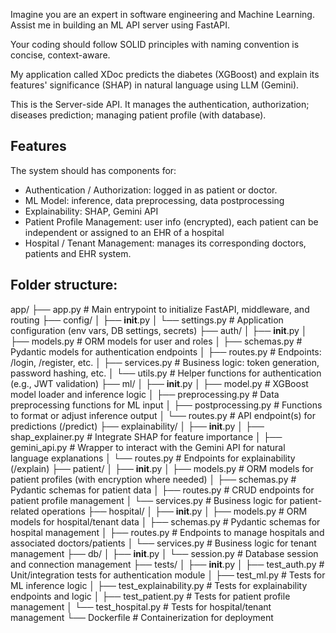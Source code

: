 Imagine you are an expert in software engineering and Machine Learning. Assist me in building an ML API server using FastAPI.

Your coding should follow SOLID principles with naming convention is concise, context-aware.

My application called XDoc predicts the diabetes (XGBoost) and explain its features' significance (SHAP) in natural language using LLM (Gemini).

This is the Server-side API. It manages the authentication, authorization; diseases prediction; managing patient profile (with database).

## Features
The system should has components for:
- Authentication / Authorization: logged in as patient or doctor.
- ML Model: inference, data preprocessing, data postprocessing
- Explainability: SHAP, Gemini API
- Patient Profile Management: user info (encrypted), each patient can be independent or assigned to an EHR of a hospital
- Hospital / Tenant Management: manages its corresponding doctors, patients and EHR system.

## Folder structure:
app/
├── app.py                        # Main entrypoint to initialize FastAPI, middleware, and routing
├── config/
│   ├── __init__.py
│   └── settings.py               # Application configuration (env vars, DB settings, secrets)
├── auth/
│   ├── __init__.py
│   ├── models.py                 # ORM models for user and roles
│   ├── schemas.py                # Pydantic models for authentication endpoints
│   ├── routes.py                 # Endpoints: /login, /register, etc.
│   ├── services.py               # Business logic: token generation, password hashing, etc.
│   └── utils.py                  # Helper functions for authentication (e.g., JWT validation)
├── ml/
│   ├── __init__.py
│   ├── model.py                  # XGBoost model loader and inference logic
│   ├── preprocessing.py          # Data preprocessing functions for ML input
│   ├── postprocessing.py         # Functions to format or adjust inference output
│   └── routes.py                 # API endpoint(s) for predictions (/predict)
├── explainability/
│   ├── __init__.py
│   ├── shap_explainer.py         # Integrate SHAP for feature importance
│   ├── gemini_api.py             # Wrapper to interact with the Gemini API for natural language explanations
│   └── routes.py                 # Endpoints for explainability (/explain)
├── patient/
│   ├── __init__.py
│   ├── models.py                 # ORM models for patient profiles (with encryption where needed)
│   ├── schemas.py                # Pydantic schemas for patient data
│   ├── routes.py                 # CRUD endpoints for patient profile management
│   └── services.py               # Business logic for patient-related operations
├── hospital/
│   ├── __init__.py
│   ├── models.py                 # ORM models for hospital/tenant data
│   ├── schemas.py                # Pydantic schemas for hospital management
│   ├── routes.py                 # Endpoints to manage hospitals and associated doctors/patients
│   └── services.py               # Business logic for tenant management
├── db/
│   ├── __init__.py
│   └── session.py                # Database session and connection management
├── tests/
│   ├── __init__.py
│   ├── test_auth.py              # Unit/integration tests for authentication module
│   ├── test_ml.py                # Tests for ML inference logic
│   ├── test_explainability.py    # Tests for explainability endpoints and logic
│   ├── test_patient.py           # Tests for patient profile management
│   └── test_hospital.py          # Tests for hospital/tenant management
└── Dockerfile                    # Containerization for deployment